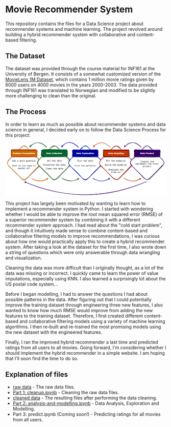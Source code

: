 # Movie Recommender System
This repository contains the files for a Data Science project about recommender systems and machine learning. 
The project revolved around building a hybrid recommender system with collaborative and content-based filtering. 


## The Dataset
The dataset was provided through the course material for INF161 at the University of Bergen. It
consists of a somewhat customized version of the [MovieLens 1M Dataset](https://grouplens.org/datasets/movielens/1m/), 
which contains 1 million movie ratings given by 6000 users on 4000 movies in the years 2000-2003. 
The data provided through INF161 was translated to Norwegian and modified to be slightly more challenging to clean than the original. 

## The Process
In order to learn as much as possible about recommender systems and data science in general, 
I decided early on to follow the Data Science Process for this project:

![The Data Science Process](/data-science-process.png)

This project has largely been motivated by wanting to learn how to implement a recommender system in Python. 
I started with wondering whether I would be able to improve the root mean squared error (RMSE) of a superior recommender system 
by combining it with a different recommender system approach. I had read about the "cold start problem", and though it intuitively 
made sense to combine content-based and collaborative filtering models to improve recommendations, I was curious about how one would practically 
apply this to create a hybrid recommender system. After taking a look at the dataset for the first time, I also wrote down a string of questions which 
were only answerable through data wrangling and visualization. 

Cleaning the data was more difficult than I originally thought, as a lot of the data was missing or incorrect. 
I quickly came to learn the power of value imputations, especially using KNN. 
I also learned a surprisingly lot about the US postal code system...

Before I began modelling, I had to answer the questions I had about possible patterns in the data. 
After figuring out that I could potentially improve the training dataset through engineering three new features, 
I also wanted to know how much RMSE would improve from adding the new features to the training dataset. 
Therefore, I first created different content-based and collaborative filtering models using a variety of machine learning algorithms.
I then re-built and re-trained the most promising models using the new dataset with the engineered features. 

Finally, I ran the improved hybrid recommender a last time and predicted ratings from all users to all movies. 
Going forward, I'm considering whether I should implement the hybrid recommender in a simple website. 
I am hoping that I'll soon find the time to do so. 


## Explanation of files
* [raw data](https://github.com/SebastianRokholt/Hybrid-Recommender-System/tree/main/raw_data) - The raw data files.
* [Part 1: cleanup.ipynb](https://github.com/SebastianRokholt/Hybrid-Recommender-System/blob/main/cleanup.ipynb) - Cleaning the raw data files. 
* [cleaned data](https://github.com/SebastianRokholt/Hybrid-Recommender-System/tree/main/cleaned_data) - The resulting files after performing the data cleaning.
* [Part 2: analysis-and-modelling.ipynb](https://github.com/SebastianRokholt/Hybrid-Recommender-System/blob/main/analysis-and-modelling.ipynb) - Data Analysis, Exploration and Modelling.
* Part 3: predict.ipynb (Coming soon!) - Predicting ratings for all movies from all users.

